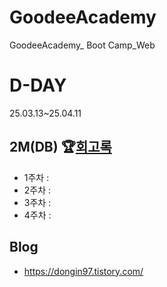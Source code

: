 # GoodeeAcademy
GoodeeAcademy_ Boot Camp_Web

# D-DAY
25.03.13~25.04.11

## 2M(DB) 🏆[회고록](https://dongin97.tistory.com/category/HTML_CSS)
- 1주차 : 
- 2주차 :
- 3주차 :
- 4주차 :

## Blog
- https://dongin97.tistory.com/